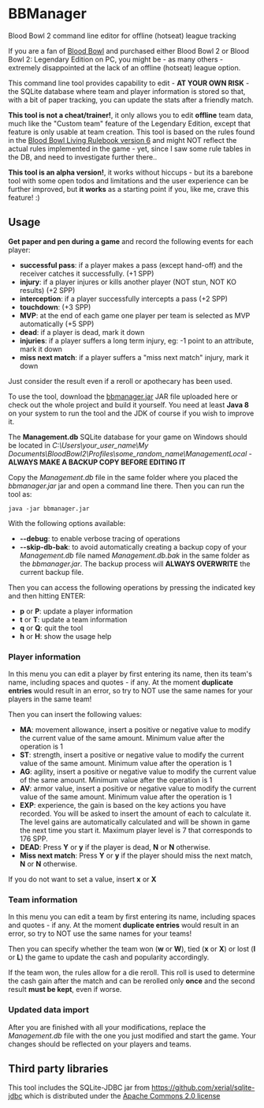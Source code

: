 # BBManager
Blood Bowl 2 command line editor for offline (hotseat) league tracking

If you are a fan of [Blood Bowl](http://www.bloodbowl-game.com/) and purchased either Blood Bowl 2 or Blood Bowl 2: Legendary Edition on PC, you might be - as many others - extremely disappointed at the lack of an offline (hotseat) league option.

This command line tool provides capability to edit - **AT YOUR OWN RISK** - the SQLite database where team and player information is stored so that, with a bit of paper tracking, you can update the stats after a friendly match.

**This tool is not a cheat/trainer!**, it only allows you to edit **offline** team data, much like the "Custom team" feature of the Legendary Edition, except that feature is only usable at team creation.
This tool is based on the rules found in the [Blood Bowl Living Rulebook version 6](http://bloodbowlgamers.com/downloads/LRB6.pdf) and might NOT reflect the actual rules implemented in the game - yet, since I saw some rule tables in the DB, and need to investigate further there..

**This tool is an alpha version!**, it works without hiccups - but its a barebone tool with some open todos and limitations and the user experience can be further improved, but **it works** as a starting point if you, like me, crave this feature! :)

## Usage
**Get paper and pen during a game** and record the following events for each player:
* **successful pass**: if a player makes a pass (except hand-off) and the receiver catches it successfully. (+1 SPP)
* **injury**: if a player injures or kills another player (NOT stun, NOT KO results) (+2 SPP)
* **interception**: if a player successfully intercepts a pass (+2 SPP)
* **touchdown**: (+3 SPP)
* **MVP**: at the end of each game one player per team is selected as MVP automatically (+5 SPP)
* **dead**: if a player is dead, mark it down
* **injuries**: if a player suffers a long term injury, eg: -1 point to an attribute, mark it down
* **miss next match**: if a player suffers a "miss next match" injury, mark it down

Just consider the result even if a reroll or apothecary has been used.

To use the tool, download the [bbmanager.jar](bbmanager/out/artifacts/bbmanager_jar/bbmanager.jar) JAR file uploaded here or check out the whole project and build it yourself. You need at least **Java 8** on your system to run the tool and the JDK of course if you wish to improve it.

The **Management.db** SQLite database for your game on Windows should be located in *C:\Users\your_user_name\My Documents\BloodBowl2\Profiles\some_random_name\ManagementLocal* - **ALWAYS MAKE A BACKUP COPY BEFORE EDITING IT**

Copy the *Management.db* file in the same folder where you placed the *bbmanager.jar* jar and open a command line there. Then you can run the tool as:

`java -jar bbmanager.jar`

With the following options available:
* **--debug**: to enable verbose tracing of operations
* **--skip-db-bak**: to avoid automatically creating a backup copy of your *Management.db* file named *Management.db.bak* in the same folder as the *bbmanager.jar*. The backup process will **ALWAYS OVERWRITE** the current backup file.

Then you can access the following operations by pressing the indicated key and then hitting ENTER:
* **p** or **P**: update a player information
* **t** or **T**: update a team information
* **q** or **Q**: quit the tool
* **h** or **H**: show the usage help

### Player information
In this menu you can edit a player by first entering its name, then its team's name, including spaces and quotes - if any. At the moment **duplicate entries** would result in an error, so try to NOT use the same names for your players in the same team!

Then you can insert the following values:
* **MA**: movement allowance, insert a positive or negative value to modify the current value of the same amount. Minimum value after the operation is 1 
* **ST**: strength, insert a positive or negative value to modify the current value of the same amount. Minimum value after the operation is 1 
* **AG**: agility, insert a positive or negative value to modify the current value of the same amount. Minimum value after the operation is 1 
* **AV**: armor value, insert a positive or negative value to modify the current value of the same amount. Minimum value after the operation is 1 
* **EXP**: experience, the gain is based on the key actions you have recorded. You will be asked to insert the amount of each to calculate it. The level gains are automatically calculated and will be shown in game the next time you start it. Maximum player level is 7 that corresponds to 176 SPP.
* **DEAD**: Press **Y** or **y** if the player is dead, **N** or **N** otherwise.
* **Miss next match**: Press **Y** or **y** if the player should miss the next match, **N** or **N** otherwise.

If you do not want to set a value, insert **x** or **X**

### Team information
In this menu you can edit a team by first entering its name, including spaces and quotes - if any. At the moment **duplicate entries** would result in an error, so try to NOT use the same names for your teams!

Then you can specify whether the team won (**w** or **W**), tied (**x** or **X**) or lost (**l** or **L**) the game to update the cash and popularity accordingly.

If the team won, the rules allow for a die reroll. This roll is used to determine the cash gain after the match and can be rerolled only **once** and the second result **must be kept**, even if worse.

### Updated data import
After you are finished with all your modifications, replace the *Management.db* file with the one you just modified and start the game. Your changes should be reflected on your players and teams.

## Third party libraries
This tool includes the SQLite-JDBC jar from https://github.com/xerial/sqlite-jdbc which is distributed under the [Apache Commons 2.0 license](http://www.apache.org/licenses/LICENSE-2.0)
